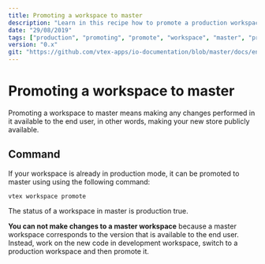 ```yaml
---
title: Promoting a workspace to master
description: "Learn in this recipe how to promote a production workspace to master and make your new configurations finally available to the end user."
date: "29/08/2019"
tags: ["production", "promoting", "promote", "workspace", "master", "production-mode"]
version: "0.x"
git: "https://github.com/vtex-apps/io-documentation/blob/master/docs/en/Recipes/store/promoting-a-workspace-to-master"
---
```


# Promoting a workspace to master

Promoting a workspace to master means making any changes performed in it available to the end user, in other words, making your new store publicly available.

## Command

If your workspace is already in production mode, it can be promoted to master using using the following command:

`vtex workspace promote`

The status of a workspace in master is production true.

<div class="alert alert-warning">
<strong>You can not make changes to a master workspace</strong> because a master workspace corresponds to the version that is available to the end user. Instead, work on the new code in development workspace, switch to a production workspace and then promote it.
</div>
